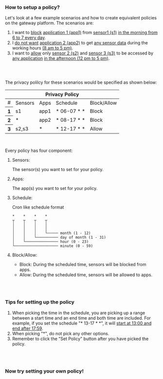 ### How to setup a policy?
Let's look at a few example scenarios and how to create equivalent policies on the gateway platform. The scenarios are:

1. I want to <ins>block</ins> <ins>application 1 (app1)</ins> from <ins>sensor1 (s1)</ins> <ins>in the morning from 6 to 7 every day</ins>.
2. I <ins>do not want</ins> <ins>application 2 (app2)</ins> to get <ins>any sensor data</ins> during the working hours <ins>(8 am to 5 pm)</ins>.
3. I want to <ins>allow</ins> only <ins>sensor 2 (s2)</ins> and <ins>sensor 3 (s3)</ins> to be accessed by <ins>any application</ins> <ins>in the afternoon (12 pm to 5 pm)</ins>.
<br>
<br>

The privacy polilcy for these scenarios would be specified as shown below:
<table class="table">
   <thead>
      <tr>
         <th scope="col" colspan="5" style="text-align:center;">Privacy Policy</th>
      </tr>
   </thead>
   <tbody>
      <tr>
         <td scope="col">#</td>
         <td scope="col">Sensors</td>
         <td scope="col">Apps</td>
         <td scope="col">Schedule</td>
         <td scope="col" >Block/Allow</td>
      </tr>
      <tr>
         <th scope="row">1</th>
         <td >s1</td>
         <td >app1</td>
         <td >* 06-07 * *</td>
         <td >Block</td>
      </tr>
      <tr>
         <th scope="row">2</th>
         <td >*</td>
         <td >app2</td>
         <td >* 08-17 * *</td>
         <td >Block</td>
      </tr>
      <tr>
         <th scope="row">3</th>
         <td >s2,s3</td>
         <td >*</td>
         <td >* 12-17 * *</td>
         <td >Allow</td>
      </tr>
   </tbody>
</table>
<br>

Every policy has four component:
1. Sensors:

    The sensor(s) you want to set for your policy.
2. Apps:

    The app(s) you want to set for your policy.
3. Schedule:

    Cron like schedule format
    ```
    *    *    *    *
    ┬    ┬    ┬    ┬
    │    │    │    │
    │    │    │    │
    │    │    │    └───── month (1 - 12)
    │    │    └────────── day of month (1 - 31)
    │    └─────────────── hour (0 - 23)
    └──────────────────── minute (0 - 59)
    ```
4. Block/Allow:

    - Block: During the scheduled time, sensors will be blocked from apps.
    - Allow: During the scheduled time, sensors will be allowed to apps.
<br>
<br>

### Tips for setting up the policy
1. When picking the time in the schedule, you are picking up a range between a start time and an end time and both time are included. For example, if you set the schedule "\* 13-17 \* \*", it will <ins>start at 13:00 and end after 17:59</ins>.
2. When picking "\*", do not pick any other options.
3. Remember to click the "Set Policy" button after you have picked the policy.
<br>
<br>

### Now try setting your own policy!
<br>
<br>
